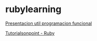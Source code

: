 # rubylearning


[Presentacion util programacion funcional](https://joelmccracken.github.io/functional-programming-in-ruby/#/)


   [Tutorialsonpoint - Ruby](https://www.tutorialspoint.com/ruby/index.htm)

